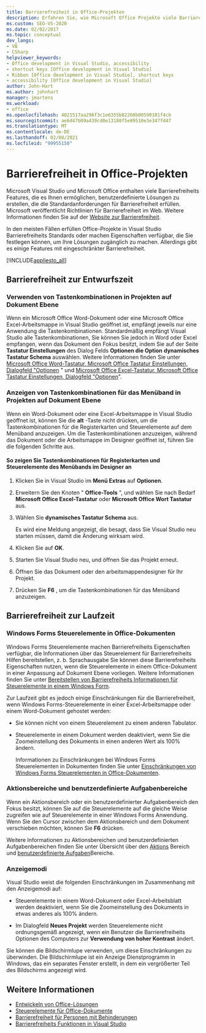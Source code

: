 ```yaml
---
title: Barrierefreiheit in Office-Projekten
description: Erfahren Sie, wie Microsoft Office Projekte viele Barrierefreiheits Features enthalten, die es Ihnen ermöglichen, benutzerdefinierte Lösungen zu erstellen, die die Anforderungen an die Standard
ms.custom: SEO-VS-2020
ms.date: 02/02/2017
ms.topic: conceptual
dev_langs:
- VB
- CSharp
helpviewer_keywords:
- Office development in Visual Studio, accessibility
- shortcut keys [Office development in Visual Studio]
- Ribbon [Office development in Visual Studio], shortcut keys
- accessibility [Office development in Visual Studio]
author: John-Hart
ms.author: johnhart
manager: jmartens
ms.workload:
- office
ms.openlocfilehash: 4021517aa296f3c1e6355b82260b00590181f4cb
ms.sourcegitcommit: ae6d47b09a439cd0e13180f5e89510e3e347fd47
ms.translationtype: MT
ms.contentlocale: de-DE
ms.lasthandoff: 02/08/2021
ms.locfileid: "99955150"
---
```

# <a name="accessibility-in-office-projects"></a>Barrierefreiheit in Office-Projekten

Microsoft Visual Studio und Microsoft Office enthalten viele Barrierefreiheits Features, die es Ihnen ermöglichen, benutzerdefinierte Lösungen zu erstellen, die die Standardanforderungen für Barrierefreiheit erfüllen. Microsoft veröffentlicht Richtlinien für Barrierefreiheit im Web. Weitere Informationen finden Sie auf der [Website zur Barrierefreiheit](https://www.microsoft.com/accessibility/).

In den meisten Fällen erfüllen Office-Projekte in Visual Studio Barrierefreiheits Standards oder machen Eigenschaften verfügbar, die Sie festlegen können, um Ihre Lösungen zugänglich zu machen. Allerdings gibt es einige Features mit eingeschränkter Barrierefreiheit.

[!INCLUDE[appliesto_all](../vsto/includes/appliesto-all-md.md)]

## <a name="accessibility-at-design-time"></a>Barrierefreiheit zur Entwurfszeit

### <a name="use-shortcut-keys-in-document-level-projects"></a>Verwenden von Tastenkombinationen in Projekten auf Dokument Ebene
 Wenn ein Microsoft Office Word-Dokument oder eine Microsoft Office Excel-Arbeitsmappe in Visual Studio geöffnet ist, empfängt jeweils nur eine Anwendung die Tastenkombinationen. Standardmäßig empfängt Visual Studio alle Tastenkombinationen, Sie können Sie jedoch in Word oder Excel empfangen, wenn das Dokument den Fokus besitzt, indem Sie auf der Seite **Tastatur Einstellungen** des Dialog Felds **Optionen die Option** **dynamisches Tastatur Schema** auswählen. Weitere Informationen finden Sie unter [Microsoft Office Word-Tastatur, Microsoft Office Tastatur Einstellungen, Dialogfeld "Optionen](../vsto/microsoft-office-word-keyboard-microsoft-office-keyboard-settings-options-dialog-box.md) " und [Microsoft Office Excel-Tastatur, Microsoft Office Tastatur Einstellungen, Dialogfeld "Optionen](../vsto/microsoft-office-excel-keyboard-microsoft-office-keyboard-settings-options-dialog-box.md)".

### <a name="display-shortcut-keys-for-the-ribbon-in-document-level-projects"></a>Anzeigen von Tastenkombinationen für das Menüband in Projekten auf Dokument Ebene
 Wenn ein Word-Dokument oder eine Excel-Arbeitsmappe in Visual Studio geöffnet ist, können Sie die **alt** -Taste nicht drücken, um die Tastenkombinationen für die Registerkarten und Steuerelemente auf dem Menüband anzuzeigen. Um die Tastenkombinationen anzuzeigen, während das Dokument oder die Arbeitsmappe im Designer geöffnet ist, führen Sie die folgenden Schritte aus.

#### <a name="to-view-shortcut-keys-for-ribbon-tabs-and-controls-in-the-designer"></a>So zeigen Sie Tastenkombinationen für Registerkarten und Steuerelemente des Menübands im Designer an

1. Klicken Sie in Visual Studio im **Menü Extras** auf **Optionen**.

2. Erweitern Sie den Knoten " **Office-Tools** ", und wählen Sie nach Bedarf **Microsoft Office Excel-Tastatur** oder **Microsoft Office Wort Tastatur** aus.

3. Wählen Sie **dynamisches Tastatur Schema** aus.

     Es wird eine Meldung angezeigt, die besagt, dass Sie Visual Studio neu starten müssen, damit die Änderung wirksam wird.

4. Klicken Sie auf **OK**.

5. Starten Sie Visual Studio neu, und öffnen Sie das Projekt erneut.

6. Öffnen Sie das Dokument oder den arbeitsmappendesigner für Ihr Projekt.

7. Drücken Sie **F6** , um die Tastenkombinationen für das Menüband anzuzeigen.

## <a name="accessibility-at-run-time"></a>Barrierefreiheit zur Laufzeit

### <a name="windows-forms-controls-on-office-documents"></a>Windows Forms Steuerelemente in Office-Dokumenten
 Windows Forms Steuerelemente machen Barrierefreiheits Eigenschaften verfügbar, die Informationen über das Steuerelement für Barrierefreiheits Hilfen bereitstellen, z. b. Sprachausgabe Sie können diese Barrierefreiheits Eigenschaften nutzen, wenn die Steuerelemente in einem Office-Dokument in einer Anpassung auf Dokument Ebene vorliegen. Weitere Informationen finden Sie unter [Bereitstellen von Barrierefreiheits Informationen für Steuerelemente in einem Windows Form](/dotnet/framework/winforms/controls/providing-accessibility-information-for-controls-on-a-windows-form).

 Zur Laufzeit gibt es jedoch einige Einschränkungen für die Barrierefreiheit, wenn Windows Forms-Steuerelemente in einer Excel-Arbeitsmappe oder einem Word-Dokument gehostet werden:

- Sie können nicht von einem Steuerelement zu einem anderen Tabulator.

- Steuerelemente in einem Dokument werden deaktiviert, wenn Sie die Zoomeinstellung des Dokuments in einen anderen Wert als 100% ändern.

  Informationen zu Einschränkungen bei Windows Forms Steuerelementen in Dokumenten finden Sie unter [Einschränkungen von Windows Forms Steuerelementen in Office-Dokumenten](../vsto/limitations-of-windows-forms-controls-on-office-documents.md).

### <a name="actions-panes-and-custom-task-panes"></a>Aktionsbereiche und benutzerdefinierte Aufgabenbereiche
 Wenn ein Aktionsbereich oder ein benutzerdefinierter Aufgabenbereich den Fokus besitzt, können Sie auf die Steuerelemente auf die gleiche Weise zugreifen wie auf Steuerelemente in einer Windows Forms Anwendung. Wenn Sie den Cursor zwischen dem Aktionsbereich und dem Dokument verschieben möchten, können Sie **F6** drücken.

 Weitere Informationen zu Aktionsbereichen und benutzerdefinierten Aufgabenbereichen finden Sie unter Übersicht über den [Aktions](../vsto/actions-pane-overview.md) Bereich und [benutzerdefinierte Aufgaben](../vsto/custom-task-panes.md)Bereiche.

### <a name="display-modes"></a>Anzeigemodi

Visual Studio weist die folgenden Einschränkungen im Zusammenhang mit den Anzeigemodi auf:

- Steuerelemente in einem Word-Dokument oder Excel-Arbeitsblatt werden deaktiviert, wenn Sie die Zoomeinstellung des Dokuments in etwas anderes als 100% ändern.

- Im Dialogfeld **Neues Projekt** werden Steuerelemente nicht ordnungsgemäß angezeigt, wenn ein Benutzer die Barrierefreiheits Optionen des Computers zur **Verwendung von hoher Kontrast** ändert.

Sie können die Bildschirmlupe verwenden, um diese Einschränkungen zu überwinden. Die Bildschirmlupe ist ein Anzeige Dienstprogramm in Windows, das ein separates Fenster erstellt, in dem ein vergrößerter Teil des Bildschirms angezeigt wird.

## <a name="see-also"></a>Weitere Informationen

- [Entwickeln von Office-Lösungen](../vsto/developing-office-solutions.md)
- [Steuerelemente für Office-Dokumente](../vsto/controls-on-office-documents.md)
- [Barrierefreiheit für Personen mit Behinderungen](../ide/reference/accessibility-features-of-visual-studio.md)
- [Barrierefreiheits Funktionen in Visual Studio](../ide/reference/accessibility-features-of-visual-studio.md)